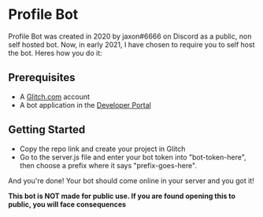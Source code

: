 # Profile Bot

Profile Bot was created in 2020 by jaxon#6666 on Discord as a public, non self hosted bot. Now, in early 2021, I have chosen to require you to self host the bot. Heres how you do it:

## Prerequisites
- A [Glitch.com](glitch.com) account
- A bot application in the [Developer Portal](discord.com/developers)

## Getting Started

- Copy the repo link and create your project in Glitch
- Go to the server.js file and enter your bot token into "bot-token-here", then choose a prefix where it says "prefix-goes-here".

And you're done! Your bot should come online in your server and you got it!

**This bot is __NOT__ made for public use. If you are found opening this to public, you will face consequences**
